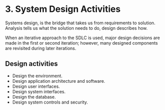 # 3. System Design Activities

Systems design, is the bridge that takes us from requirements to solution. Analysis tells us what the solution needs to do, design describes how.

When aniterative approach to the SDLC is used, major design decisions are made in the first or second iteration; however, many designed components are revisited during later iterations.

## Design activities

* Design the environment.
* Design application architecture and software.
* Design user interfaces.
* Design system interfaces.
*  Design the database.
* Design system controls and security.

